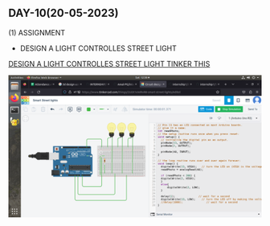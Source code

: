 ## DAY-10(20-05-2023)

(1) ASSIGNMENT

  * DESIGN A LIGHT CONTROLLES STREET LIGHT

[DESIGN A LIGHT CONTROLLES STREET LIGHT TINKER THIS](https://www.tinkercad.com/things/2UDt1eWRvR8)

![NO IMAGE](https://github.com/Amal-PG/internship1/blob/main/Screenshot%20from%202023-05-20%2012-38-59.png)
